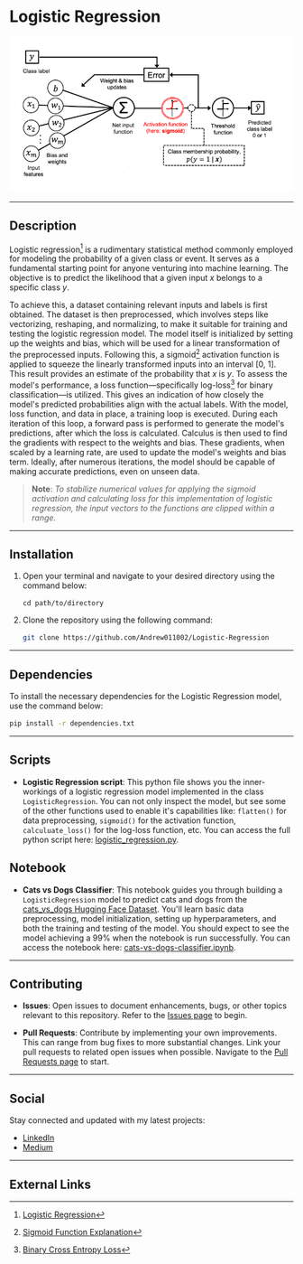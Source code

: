 # Logistic Regression

<p align="center">
  <img src="https://github.com/Andrew011002/Logistic-Regression/blob/master/logistic-regression-model-3.png" alt="Logistic Regression Model">
</p>

---

## Description

Logistic regression[^1] is a rudimentary statistical method commonly employed for modeling the probability of a given class or event.
It serves as a fundamental starting point for anyone venturing into machine learning. The objective is to predict the likelihood
that a given input _x_ belongs to a specific class _y_.  

To achieve this, a dataset containing relevant inputs and labels is first obtained. The dataset is then preprocessed, which
involves steps like vectorizing, reshaping, and normalizing, to make it suitable for training and testing the logistic
regression model. The model itself is initialized by setting up the weights and bias, which will be used for a linear
transformation of the preprocessed inputs. Following this, a sigmoid[^2] activation function is applied to squeeze the linearly
transformed inputs into an interval [0, 1]. This result provides an estimate of the probability that _x_ is _y_. To assess the
model's performance, a loss function—specifically log-loss[^3] for binary classification—is utilized. This gives an indication of how
closely the model's predicted probabilities align with the actual labels. With the model, loss function, and data in place, a
training loop is executed. During each iteration of this loop, a forward pass is performed to generate the model's predictions,
after which the loss is calculated. Calculus is then used to find the gradients with respect to the weights and bias. These
gradients, when scaled by a learning rate, are used to update the model's weights and bias term. Ideally, after numerous
iterations, the model should be capable of making accurate predictions, even on unseen data.

> **Note**: _To stabilize numerical values for applying the sigmoid activation and calculating loss
for this implementation of logistic regression, the input vectors to the functions are clipped within a range._

---

## Installation

1. Open your terminal and navigate to your desired directory using the command below:
   
    ```
    cd path/to/directory
    ```

2. Clone the repository using the following command:
   
    ```bash
    git clone https://github.com/Andrew011002/Logistic-Regression
    ```

---

## Dependencies

To install the necessary dependencies for the Logistic Regression model, use the command below:
  ```bash
  pip install -r dependencies.txt
  ```

---

## Scripts

- **Logistic Regression script**: This python file shows you the inner-workings of a logistic regression model implemented in the class `LogisticRegression`. You can not only inspect the model, but see some of the other functions used to enable it's capabilities like: `flatten()` for data preprocessing, `sigmoid()` for the activation function, `calculuate_loss()` for the log-loss function, etc. You can access the full python script here: [logistic_regression.py](https://github.com/Andrew011002/Logistic-Regression/blob/master/logistic_regression.py).

## Notebook

- **Cats vs Dogs Classifier**: This notebook guides you through building a `LogisticRegression` model to predict cats and dogs from the [cats_vs_dogs Hugging Face Dataset](https://huggingface.co/datasets/cats_vs_dogs). You'll learn basic data preprocessing, model initialization, setting up hyperparameters, and both the training and testing of the model. You should expect to see the model achieving a 99% when the notebook is run successfully. You can access the notebook here: [cats-vs-dogs-classifier.ipynb](https://github.com/Andrew011002/Logistic-Regression/blob/master/cats_vs_dogs.ipynb).

---

## Contributing

- **Issues**: Open issues to document enhancements, bugs, or other topics relevant to this repository. Refer to the [Issues page](https://github.com/Andrew011002/Logistic-Regression/issues) to begin.

- **Pull Requests**: Contribute by implementing your own improvements. This can range from bug fixes to more substantial changes. Link your pull requests to related open issues when possible. Navigate to the [Pull Requests page](https://github.com/Andrew011002/Logistic-Regression/pulls) to start.

---

## Social

Stay connected and updated with my latest projects:

- [LinkedIn](https://www.linkedin.com/in/andrewmicholmes/)
- [Medium](https://medium.com/@andmholm)

---

## External Links

[^1]: [Logistic Regression](link-to-a-reliable-source-about-logistic-regression)
[^2]: [Sigmoid Function Explanation](link-to-a-reliable-source-about-sigmoid)
[^3]: [Binary Cross Entropy Loss](link-to-a-reliable-source-about-bceloss)

